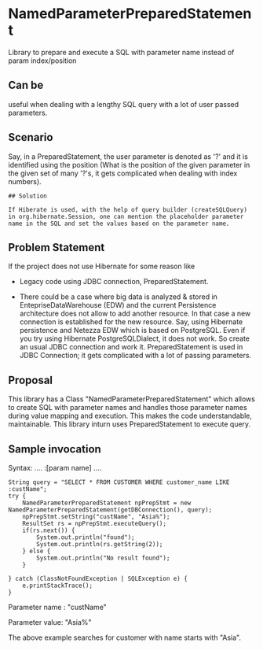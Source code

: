 # NamedParameterPreparedStatement
Library to prepare and execute a SQL with parameter name instead of param index/position


## Can be 

useful when dealing with a lengthy SQL query with a lot of user passed parameters. 


## Scenario

Say, in a PreparedStatement, the user parameter is denoted as '?' and it is identified using the position (What is the position of the given parameter in the given set of many '?'s, it gets complicated when dealing with index numbers).

```
## Solution

If Hiberate is used, with the help of query builder (createSQLQuery) in org.hibernate.Session, one can mention the placeholder parameter name in the SQL and set the values based on the parameter name.
```


## Problem Statement

If the project does not use Hibernate for some reason like

* Legacy code using JDBC connection, PreparedStatement.

* There could be a case where big data is analyzed & stored in EntepriseDataWarehouse (EDW) and the current Persistence architecture does not allow to add another resource. In that case a new connection is established for the new resource. Say, using Hibernate persistence and Netezza EDW which is based on PostgreSQL. Even if you try using Hibernate PostgreSQLDialect, it does not work. So create an usual JDBC connection and work it. PreparedStatement is used in JDBC Connection; it gets complicated with a lot of passing parameters.


## Proposal

This library has a Class "NamedParameterPreparedStatement" which allows to create SQL with parameter names and handles those parameter names during value mapping and execution. This makes the code understandable, maintainable. This library inturn uses PreparedStatement to execute query.

## Sample invocation

Syntax: .... :[param name] ....
 
```
String query = "SELECT * FROM CUSTOMER WHERE customer_name LIKE :custName";
try {
	NamedParameterPreparedStatement npPrepStmt = new NamedParameterPreparedStatement(getDBConnection(), query);
	npPrepStmt.setString("custName", "Asia%");
	ResultSet rs = npPrepStmt.executeQuery();
	if(rs.next()) {
		System.out.println("found");
		System.out.println(rs.getString(2));
	} else {
		System.out.println("No result found");
	}
 
} catch (ClassNotFoundException | SQLException e) {
	e.printStackTrace();
}
```

Parameter name : "custName"

Parameter value: "Asia%"

The above example searches for customer with name starts with "Asia".